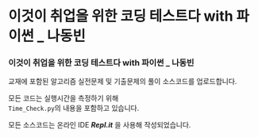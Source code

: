 # 이것이 취업을 위한 코딩 테스트다 with 파이썬 _ 나동빈

### <b>이것이 취업을 위한 코딩 테스트다 with 파이썬 _ 나동빈</b><br>
교재에 포함된 알고리즘 실전문제 및 기출문제의 풀이 소스코드를 업로드합니다.

모든 코드는 실행시간을 측정하기 위해<br>
```Time_Check.py```의 내용을 포함하고 있습니다.<br>

모든 소스코드는 온라인 IDE <b><i>Repl.it</i></b> 을 사용해 작성되었습니다.
